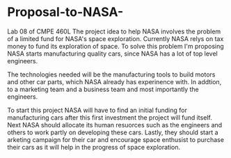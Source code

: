 # Proposal-to-NASA-
Lab 08 of CMPE 460L
The project idea to help NASA involves the problem of a limited fund for NASA's space exploration. Currently NASA relys on tax money to fund its exploration of space. 
To solve this problem I'm proposing NASA starts manufacturing quality cars, since NASA has a lot of top level engineers. 

The technologies needed will be the manufacturing tools to build motors and other car parts, which NASA already has experinence with. In addtion, to a marketing team and a business team and most importantly the engineers.

To start this project NASA will have to find an initial funding for manufacturing cars after this first investment the project will fund itself.
Next NASA should allocate its human resuorces such as the engineers and others to work partly on developing these cars. 
Lastly, they should start a arketing campaign for their car and encourage space enthusist to purchase their cars as it will help in the progress of space exploration.
